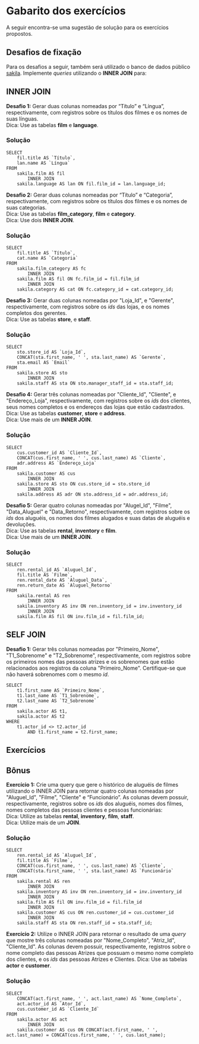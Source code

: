 # Gabarito dos exercícios
A seguir encontra-se uma sugestão de solução para os exercícios propostos.

## Desafios de fixação

Para os desafios a seguir, também será utilizado o banco de dados público [sakila](https://s3.us-east-2.amazonaws.com/assets.app.betrybe.com/back-end/sakila-1ae15ae82697888c35bf1f1c8acbf755.sql).
Implemente *queries* utilizando o **INNER JOIN** para:

## INNER JOIN
**Desafio 1:** Gerar duas colunas nomeadas por “Título” e “Língua”, respectivamente, com registros sobre os títulos dos filmes e os nomes de suas línguas. 
<br/>Dica: Use as tabelas **film** e **language**.

### Solução
```
SELECT 
    fil.title AS `Título`,
    lan.name AS `Língua`
FROM
    sakila.film AS fil
        INNER JOIN
    sakila.language AS lan ON fil.film_id = lan.language_id;

```

**Desafio 2:** Gerar duas colunas nomeadas por “Título” e “Categoria”, respectivamente, com registros sobre os títulos dos filmes e os nomes de suas categorias. 
<br/>Dica: Use as tabelas **film_category**, **film** e **category**.
<br/>Dica: Use dois **INNER JOIN**.

### Solução
```
SELECT 
    fil.title AS `Título`,
    cat.name AS `Categoria`
FROM
    sakila.film_category AS fc
        INNER JOIN
    sakila.film AS fil ON fc.film_id = fil.film_id
        INNER JOIN
    sakila.category AS cat ON fc.category_id = cat.category_id;

```
**Desafio 3:** Gerar duas colunas nomeadas por "Loja_Id", e "Gerente", respectivamente, com registros sobre os *ids* das lojas, e os nomes completos dos gerentes. 
<br/>Dica: Use as tabelas **store**, e **staff**.

### Solução
```
SELECT 
    sto.store_id AS `Loja_Id`,
    CONCAT(sta.first_name, ' ', sta.last_name) AS `Gerente`,
    sta.email AS `Email`
FROM
    sakila.store AS sto
        INNER JOIN
    sakila.staff AS sta ON sto.manager_staff_id = sta.staff_id;

```

**Desafio 4:** Gerar três colunas nomeadas por "Cliente_Id", "Cliente", e "Endereço_Loja", respectivamente, com registros sobre os *ids* dos clientes, seus nomes completos e os endereços das lojas que estão cadastrados.
<br/>Dica: Use as tabelas **customer**, **store** e **address**.
<br/>Dica: Use mais de um **INNER JOIN**.

### Solução
```
SELECT 
    cus.customer_id AS `Cliente_Id`,
    CONCAT(cus.first_name, ' ', cus.last_name) AS `Cliente`,
    adr.address AS `Endereço_Loja`
FROM
    sakila.customer AS cus
        INNER JOIN
    sakila.store AS sto ON cus.store_id = sto.store_id
        INNER JOIN
    sakila.address AS adr ON sto.address_id = adr.address_id;

```

**Desafio 5:** Gerar quatro colunas nomeadas por "Alugel_Id", "Filme", "Data_Aluguel" e "Data_Retorno", respectivamente, com registros sobre os *ids* dos aluguéis, os nomes dos filmes alugados e suas datas de aluguéis e devoluções.
<br/>Dica: Use as tabelas **rental**, **inventory** e **film**.
<br/>Dica: Use mais de um **INNER JOIN**.

### Solução
```
SELECT 
    ren.rental_id AS `Aluguel_Id`,
    fil.title AS `Filme`,
    ren.rental_date AS `Aluguel_Data`,
    ren.return_date AS `Aluguel_Retorno`
FROM
    sakila.rental AS ren
        INNER JOIN
    sakila.inventory AS inv ON ren.inventory_id = inv.inventory_id
        INNER JOIN
    sakila.film AS fil ON inv.film_id = fil.film_id;

```

## SELF JOIN

**Desafio 1:** Gerar três colunas nomeadas por "Primeiro_Nome", "T1_Sobrenome" e "T2_Sobrenome", respectivamente, 
com registros sobre os primeiros nomes das pessoas atrizes e os sobrenomes que estão relacionados aos
registros da coluna "Primeiro_Nome". Certifique-se que não haverá sobrenomes com o mesmo *id*.

```
SELECT 
    t1.first_name AS `Primeiro_Nome`,
    t1.last_name AS `T1_Sobrenome`,
    t2.last_name AS `T2_Sobrenome`
FROM
    sakila.actor AS t1,
    sakila.actor AS t2
WHERE
    t1.actor_id <> t2.actor_id
        AND t1.first_name = t2.first_name;
```

## Exercícios


## Bônus

**Exercício 1:** Crie uma query que gere o histórico de aluguéis de filmes utilizando o INNER JOIN para retornar quatro colunas nomeadas por "Aluguel_Id", "Filme", "Cliente" e “Funcionário”. As colunas devem possuir, respectivamente, registros sobre os *ids* dos aluguéis, nomes dos filmes, nomes completos das pessoas clientes e pessoas funcionárias:
<br/>Dica: Utilize as tabelas **rental**, **inventory**, **film**, **staff**.
<br/>Dica: Utilize mais de um **JOIN**.

### Solução
```
SELECT 
    ren.rental_id AS `Aluguel_Id`,
    fil.title AS `Filme`,
    CONCAT(cus.first_name, ' ', cus.last_name) AS `Cliente`,
    CONCAT(sta.first_name, ' ', sta.last_name) AS `Funcionário`
FROM
    sakila.rental AS ren
        INNER JOIN
    sakila.inventory AS inv ON ren.inventory_id = inv.inventory_id
        INNER JOIN
    sakila.film AS fil ON inv.film_id = fil.film_id
        INNER JOIN
    sakila.customer AS cus ON ren.customer_id = cus.customer_id
        INNER JOIN
    sakila.staff AS sta ON ren.staff_id = sta.staff_id;

```

**Exercício 2:** Utilize o INNER JOIN para retornar o resultado de uma *query* que mostre três colunas nomeadas por "Nome_Completo", "Atriz_Id", "Cliente_Id". As colunas devem possuir, respectivamente, registros sobre o nome completo das pessoas Atrizes que possuam o mesmo nome completo dos clientes, e os *ids* das pessoas Atrizes e Clientes.
Dica: Use as tabelas **actor** e **customer**.

### Solução
```
SELECT 
    CONCAT(act.first_name, ' ', act.last_name) AS `Nome_Completo`,
    act.actor_id AS `Ator_Id`,
    cus.customer_id AS `Cliente_Id`
FROM
    sakila.actor AS act
        INNER JOIN
    sakila.customer AS cus ON CONCAT(act.first_name, ' ', act.last_name) = CONCAT(cus.first_name, ' ', cus.last_name);

```
